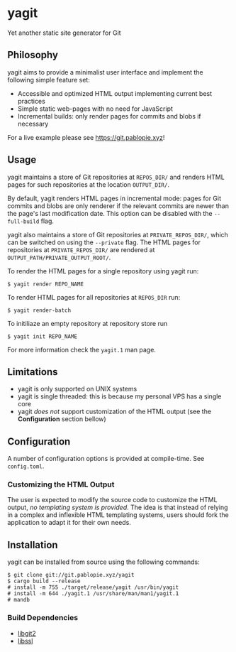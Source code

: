 # yagit

Yet another static site generator for Git

## Philosophy

yagit aims to provide a minimalist user interface and implement the following
simple feature set:

* Accessible and optimized HTML output implementing current best practices
* Simple static web-pages with no need for JavaScript
* Incremental builds: only render pages for commits and blobs if necessary

For a live example please see <https://git.pablopie.xyz>!

## Usage

yagit maintains a store of Git repositories at `REPOS_DIR/` and
renders HTML pages for such repositories at the location `OUTPUT_DIR/`.

By default, yagit renders HTML pages in incremental mode: pages for Git
commits and blobs are only renderer if the relevant commits are newer than the
page's last modification date. This option can be disabled with the
`--full-build` flag.

yagit also maintains a store of Git repositories at `PRIVATE_REPOS_DIR/`,
which can be switched on using the `--private` flag. The HTML pages for
repositories at `PRIVATE_REPOS_DIR/` are rendered at
`OUTPUT_PATH/PRIVATE_OUTPUT_ROOT/`.

To render the HTML pages for a single repository using yagit run:

```console
$ yagit render REPO_NAME
```

To render HTML pages for all repositories at `REPOS_DIR` run:

```console
$ yagit render-batch
```

To initiliaze an empty repository at repository store run

```console
$ yagit init REPO_NAME
```

For more information check the `yagit.1` man page.

## Limitations

* yagit is only supported on UNIX systems
* yagit is single threaded: this is because my personal VPS has a single core
* yagit _does not_ support customization of the HTML output (see the
  **Configuration** section bellow)

## Configuration

A number of configuration options is provided at compile-time. See
`config.toml`.

### Customizing the HTML Output

The user is expected to modify the source code to customize the HTML output,
_no templating system is provided_. The idea is that instead of relying in a
complex and inflexible HTML templating systems, users should fork the
application to adapt it for their own needs.

## Installation

yagit can be installed from source using the following commands:

```console
$ git clone git://git.pablopie.xyz/yagit
$ cargo build --release
# install -m 755 ./target/release/yagit /usr/bin/yagit
# install -m 644 ./yagit.1 /usr/share/man/man1/yagit.1
# mandb
```

### Build Dependencies

* [libgit2](https://libgit2.org)
* [libssl](https://www.openssl-library.org)
